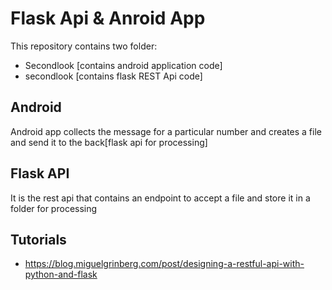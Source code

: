 # Flask Api & Anroid App

This repository contains two folder:

 - Secondlook [contains android application code]
 - secondlook [contains flask REST Api code]

## Android 

Android app collects the message for a particular number and creates a file and send it to the back[flask api for processing]

## Flask API
It is the rest api that contains an endpoint to accept a file and store it in a folder for processing 

## Tutorials

 - https://blog.miguelgrinberg.com/post/designing-a-restful-api-with-python-and-flask
